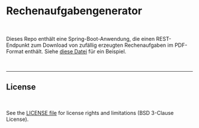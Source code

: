# Rechenaufgabengenerator #

<br>

Dieses Repo enthält eine Spring-Boot-Anwendung, die einen REST-Endpunkt zum
Download von zufällig erzeugten Rechenaufgaben im PDF-Format enthält.
Siehe [diese Datei](Rechenaufgaben_Beispiel.pdf) für ein Beispiel.

<br>

----

## License ##

<br>

See the [LICENSE file](LICENSE.md) for license rights and limitations (BSD 3-Clause License).

<br>
